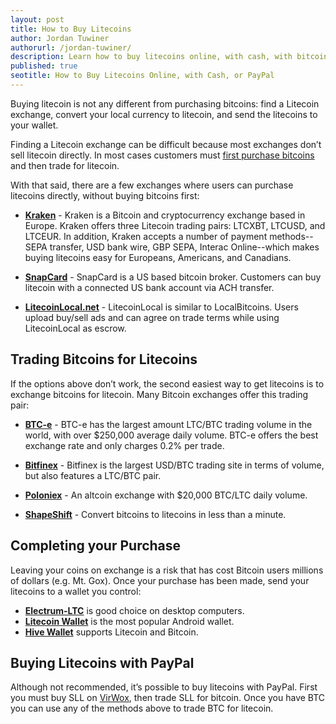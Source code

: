 ```yaml
---
layout: post
title: How to Buy Litecoins
author: Jordan Tuwiner
authorurl: /jordan-tuwiner/
description: Learn how to buy litecoins online, with cash, with bitcoin, or with PayPal.  
published: true
seotitle: How to Buy Litecoins Online, with Cash, or PayPal
---
```

Buying litecoin is not any different from purchasing bitcoins: find a Litecoin exchange, convert your local currency to litecoin, and send the litecoins to your wallet. 

Finding a Litecoin exchange can be difficult because most exchanges don’t sell litecoin directly. In most cases customers must [first purchase bitcoins](/en/how-buy-bitcoins-online-best-bitcoin-exchange-rate-bitcoin-price/) and then trade for litecoin. 

With that said, there are a few exchanges where users can purchase litecoins directly, without buying bitcoins first: 

* **[Kraken](https://www.kraken.com/)** - Kraken is a Bitcoin and cryptocurrency exchange based in Europe. Kraken offers three Litecoin trading pairs: LTCXBT, LTCUSD, and LTCEUR. In addition, Kraken accepts a number of payment methods--SEPA transfer, USD bank wire, GBP SEPA, Interac Online--which makes buying litecoins easy for Europeans, Americans, and Canadians. 

* **[SnapCard](https://www.snapcard.io/buy-litecoin)** - SnapCard is a US based bitcoin broker. Customers can buy litecoin with a connected US bank account via ACH transfer. 

* **[LitecoinLocal.net](https://www.litecoinlocal.net/)** - LitecoinLocal is similar to LocalBitcoins. Users upload buy/sell ads and can agree on trade terms while using LitecoinLocal as escrow. 


## Trading Bitcoins for Litecoins

If the options above don’t work, the second easiest way to get litecoins is to exchange bitcoins for litecoin. Many Bitcoin exchanges offer this trading pair:
 
* **[BTC-e](https://btc-e.com/)** - BTC-e has the largest amount LTC/BTC trading volume in the world, with over $250,000 average daily volume. BTC-e offers the best exchange rate and only charges 0.2% per trade. 

* **[Bitfinex](https://www.bitfinex.com/)** - Bitfinex is the largest USD/BTC trading site in terms of volume, but also features a LTC/BTC pair. 

* **[Poloniex](https://poloniex.com/)** - An altcoin exchange with $20,000 BTC/LTC daily volume. 

* **[ShapeShift](https://shapeshift.io/)** - Convert bitcoins to litecoins in less than a minute. 

## Completing your Purchase

Leaving your coins on exchange is a risk that has cost Bitcoin users millions of dollars (e.g. Mt. Gox). Once your purchase has been made, send your litecoins to a wallet you control: 

* **[Electrum-LTC](https://electrum-ltc.org/)** is good choice on desktop computers. 
* **[Litecoin Wallet](https://play.google.com/store/apps/details?id=de.schildbach.wallet_ltc&hl=en)** is the most popular Android wallet.  
* **[Hive Wallet](https://itunes.apple.com/us/app/hive-wallet/id906990301?mt=8)** supports Litecoin and Bitcoin. 

## Buying Litecoins with PayPal
Although not recommended, it’s possible to buy litecoins with PayPal. First you must buy SLL on [VirWox](https://www.virwox.com?r=fbbb7), then trade SLL for bitcoin. Once you have BTC you can use any of the methods above to trade BTC for litecoin. 
